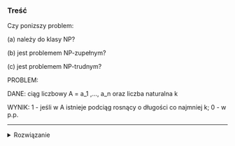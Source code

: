 ### Treść
Czy ponizszy problem:

(a) należy do klasy NP?

(b) jest problemem NP-zupełnym?

(c) jest problemem NP-trudnym?

PROBLEM:

 DANE: ciąg liczbowy A = a_1 ,..., a_n oraz liczba naturalna k

WYNIK: 1 - jeśIi w A istnieje podciąg rosnący o długości co najmniej k; 0 - w p.p.

------
<details><summary>Rozwiązanie</summary>
<p>
    
